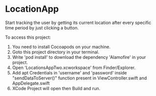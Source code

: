 # LocationApp
Start tracking the user by getting its current location after every specific time period by just clicking a button.

To access this project:
1. You need to install Cocoapods on your machine.
2. Goto this project directory in your terminal.
3. Write 'pod install' to download the dependency 'Alamofire' in your project.
4. Open 'LocationsAppTwo.xcworkspace' from Finder/Explorer.
5. Add apt Credentials in 'username' and 'password' inside  "sendDataToServer()" function present in ViewController.swift and AppDelegate.swift
6. XCode Project will open then Build and run.
